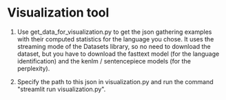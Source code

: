 # Visualization tool

1) Use get_data_for_visualization.py to get the json gathering examples with their computed statistics for the language you chose.
It uses the streaming mode of the Datasets library, so no need to download the dataset, but you have to download the fasttext model (for the language identification) and the kenlm / sentencepiece models (for the perplexity).

2) Specify the path to this json in visualization.py and run the command "streamlit run visualization.py".
